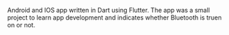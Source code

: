 Android and IOS app written in Dart using Flutter. The app was a small project to learn app development and indicates whether Bluetooth is truen on or not.
